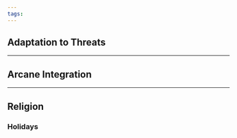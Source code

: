 ```yaml
---
tags:
---
```

## Adaptation to Threats


---
## Arcane Integration


---
## Religion

### Holidays


